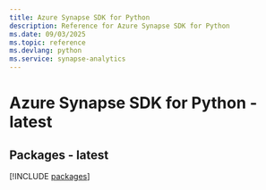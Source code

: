 ```yaml
---
title: Azure Synapse SDK for Python
description: Reference for Azure Synapse SDK for Python
ms.date: 09/03/2025
ms.topic: reference
ms.devlang: python
ms.service: synapse-analytics
---
```

# Azure Synapse SDK for Python - latest
## Packages - latest
[!INCLUDE [packages](synapse-index.md)]